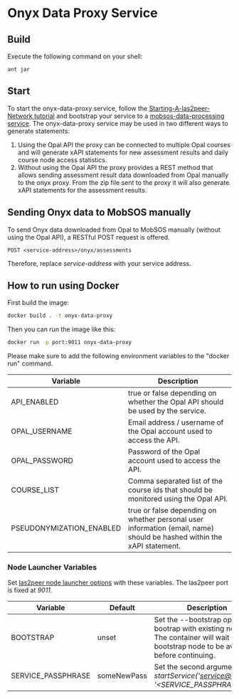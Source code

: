 Onyx Data Proxy Service
===========================================


Build
--------
Execute the following command on your shell:

```shell
ant jar 
```

Start
--------

To start the onyx-data-proxy service, follow the [Starting-A-las2peer-Network tutorial](https://github.com/rwth-acis/las2peer-Template-Project/wiki/Starting-A-las2peer-Network) and bootstrap your service to a [mobsos-data-processing service](https://github.com/rwth-acis/mobsos-data-processing/).
The onyx-data-proxy service may be used in two different ways to generate statements:

1. Using the Opal API the proxy can be connected to multiple Opal courses and will generate xAPI statements for new assessment results and daily course node access statistics.
2. Without using the Opal API the proxy provides a REST method that allows sending assessment result data downloaded from Opal manually to the onyx proxy. From the zip file sent to the proxy it will also generate xAPI statements for the assessment results.

Sending Onyx data to MobSOS manually
-----------------------

To send Onyx data downloaded from Opal to MobSOS manually (without using the Opal API), a RESTful POST request is offered.
```
POST <service-address>/onyx/assessments
```

Therefore, replace *service-address* with your service address.


How to run using Docker
-------------------

First build the image:
```bash
docker build . -t onyx-data-proxy
```

Then you can run the image like this:

```bash
docker run -p port:9011 onyx-data-proxy
```
Please make sure to add the following environment variables to the "docker run" command.

| Variable    | Description |
|-------------|-------------|
|API_ENABLED  | true or false depending on whether the Opal API should be used by the service.     |
|OPAL_USERNAME| Email address / username of the Opal account used to access the API.               |
|OPAL_PASSWORD| Password of the Opal account used to access the API.                               |
|COURSE_LIST  | Comma separated list of the course ids that should be monitored using the Opal API.|
|PSEUDONYMIZATION_ENABLED | true or false depending on whether personal user information (email, name) should be hashed within the xAPI statement. |

### Node Launcher Variables

Set [las2peer node launcher options](https://github.com/rwth-acis/las2peer-Template-Project/wiki/L2pNodeLauncher-Commands#at-start-up) with these variables.
The las2peer port is fixed at *9011*.

| Variable | Default | Description |
|----------|---------|-------------|
| BOOTSTRAP | unset | Set the --bootstrap option to bootrap with existing nodes. The container will wait for any bootstrap node to be available before continuing. |
| SERVICE_PASSPHRASE | someNewPass | Set the second argument in *startService('<service@version>', '<SERVICE_PASSPHRASE>')*. |

